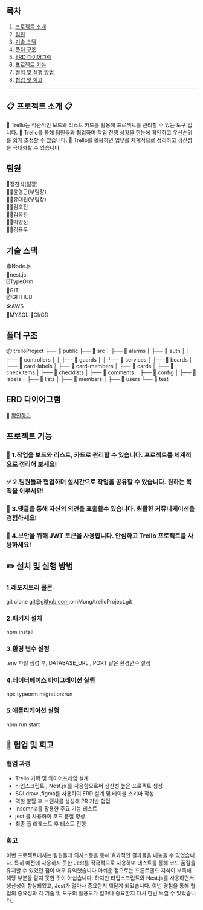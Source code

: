 ## 목차
1. [프로젝트 소개](#-프로젝트-소개-)
2. [팀원](#팀원)
3. [기술 스택](#기술-스택)
4. [폴더 구조](#폴더-구조)
5. [ERD 다이어그램](#erd-다이어그램)
6. [프로젝트 기능](#프로젝트-기능)
7. [설치 및 실행 방법](#-설치-및-실행-방법)
8. [협업 및 회고](#협업-및-회고)

---

## 📋 프로젝트 소개 📋
📌 Trello는 직관적인 보드와 리스트 카드를 활용해 프로젝트를 관리할 수 있는 도구 입니다.
📌 Trello를 통해 팀원들과 협업하며 작업 진행 상황을 한눈에 확인하고 우선순위를 쉽게 조정할 수 있습니다.
📌 Trello를 활용하면 업무를 체계적으로 정리하고 생산성을 극대화할 수 있습니다. 

## 팀원
🫅정찬식(팀장)  
👨‍🔬윤형근(부팀장)  
👨‍🔬유대원(부팀장)  
👨‍💻김호진  
👨‍💻김동환  
👨‍💻박양선  
👨‍💻김용우  

## 기술 스택
🟢Node.js  
🚀nest.js  
🗄️TypeOrm  
📁GIT  
📦GITHUB  
🛠️AWS  
🐬MYSQL
🔄CI/CD

## 폴더 구조
📦 trelloProject
├── 📁 public
├── 📁 src
│ ├── 📁 alarms
│ ├── 📁 auth
│ │ ├── 📁 controllers
│ │ ├── 📁 guards
│ │ └── 📁 services
│ ├── 📁 boards
│ ├── 📁 card-labels
│ ├── 📁 card-members
│ ├── 📁 cards
│ ├── 📁 checkitems
│ ├── 📁 checklists
│ ├── 📁 comments
│ ├── 📁 config
│ ├── 📁 labels
│ ├── 📁 lists
│ ├── 📁 members
│ ├── 📁 users
└── 📁 test
  

## ERD 다이어그램
🧩 [확인하기](https://drawsql.app/teams/sparta-team8/diagrams/-2)

## 프로젝트 기능
### 📌 1.작업을 보드와 리스트, 카드로 관리할 수 있습니다. 프로젝트를 체계적으로 정리해 보세요!
### ✅ 2.팀원들과 협업하며 실시간으로 작업을 공유할 수 있습니다. 원하는 목적을 이루세요!
### 🔄 3.댓글을 통해 자신의 의견을 표출할수 있습니다. 원활한 커뮤니케이션을 경험하세요!
### 🔔 4.보안을 위해 JWT 토큰을 사용합니다. 안심하고 Trello 프로젝트를 사용하세요!

## ✏️ 설치 및 실행 방법
### 1.레포지토리 클론
git clone git@github.com:omMung/trelloProject.git

### 2.패키지 설치
npm install

### 3.환경 변수 설정
.env 파일 생성 후, DATABASE_URL , PORT 같은 환경변수 설정

### 4.데이터베이스 마이그레이션 실행
npx typeorm migration:run

### 5.애플리케이션 실행
npm run start

## 🤝 협업 및 회고
### 협업 과정
- Trello 기획 및 와이어프레임 설계
- 타입스크립트 , Nest.js 를 사용함으로써 생산성 높은 프로젝트 생성
- SQLdraw ,figma를 사용하여 ERD 설계 및 테이블 스키마 작성
- 역할 분담 후 브랜치를 생성해 PR 기반 협업
- Insomnia를 활용한 주요 기능 테스트
- jest 를 사용하여 코드 품질 향상
- 최종 풀 리퀘스트 후 테스트 진행

### 회고
이번 프로젝트에서는 팀원들과 의사소통을 통해 효과적인 결과물을 내놓을 수 있었습니다.
특히 예전에 사용하지 못한 Jest를 적극적으로 사용하며 테스트를 통해 코드 품질을 유지할 수 있었던 점이 매우 유익했습니다
아쉬운 점으로는 프론트엔드 지식이 부족해 해당 부분을 맡지 못한 것이 아쉽습니다. 
하지만 타입스크립트와 Nest.js를 사용하면서 생산성이 향상되었고, Jest가 얼마나 중요한지 깨닫게 되었습니다. 
이번 경험을 통해 협업의 중요성과 각 기술 및 도구의 활용도가 얼마나 중요한지 다시 한번 느낄 수 있었습니다.
